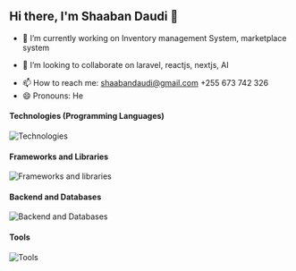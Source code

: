 ## Hi there, I'm Shaaban Daudi 👋

- 🔭 I’m currently working on Inventory management System, marketplace system
<!-- - 🌱 I’m currently learning ... -->
- 👯 I’m looking to collaborate on laravel, reactjs, nextjs, AI
<!-- - 🤔 I’m looking for help with ... -->
- 📫 How to reach me: shaabandaudi@gmail.com +255 673 742 326
- 😄 Pronouns: He

#### Technologies (Programming Languages)
![Technologies](https://skillicons.dev/icons?i=php,html,css,sass,js,dart,c,cpp,java,python)

#### Frameworks and Libraries
 ![Frameworks and libraries](https://skillicons.dev/icons?i=laravel,react,next,django,flutter,flask)

 #### Backend and Databases
 ![Backend and Databases](https://skillicons.dev/icons?i=postgres,mysql,nodejs,firebase,express,mongodb)

 #### Tools
 ![Tools](https://skillicons.dev/icons?i=vscode,vim,git,github,xd,npm)
